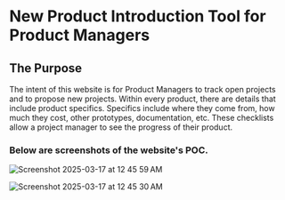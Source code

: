 # New Product Introduction Tool for Product Managers

## The Purpose
The intent of this website is for Product Managers to track open projects and to propose new projects.
Within every product, there are details that include product specifics.
Specifics include where they come from, how much they cost, other prototypes, documentation, etc. 
These checklists allow a project manager to see the progress of their product.


### Below are screenshots of the website's POC.
![Screenshot 2025-03-17 at 12 45 59 AM](https://github.com/user-attachments/assets/7c73a4f4-2331-4e1d-88ad-22bfaaa1ecdb)

![Screenshot 2025-03-17 at 12 45 30 AM](https://github.com/user-attachments/assets/4d3b36c6-2fa2-4710-8503-bcb983e3c815)

